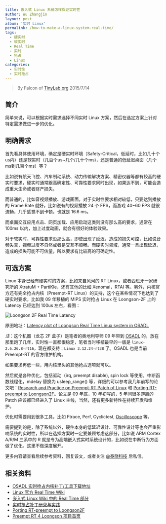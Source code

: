 ```yaml
---
title: 嵌入式 Linux 系统怎样保证实时性
author: Wu Zhangjin
layout: post
album: '实时 Linux'
permalink: /how-to-make-a-linux-system-real-time/
tags:
  - 硬实时
  - 软实时
  - Real Time
  - 实时
  - 抢占
  - Linux
categories:
  - 实时性
  - 实时抢占
---
```


> By Falcon of [TinyLab.org][2]
> 2015/7/14


## 简介

简单来说，可以根据实时需求选择不同实时 Linux 方案，然后在选定方案上针对特定需求做进一步的优化。

## 明确需求

首先看具体使用环境，确定是硬实时环境（Safety-Critical，低延时，比如几十个us内）还是软实时（几百个us~几个/几十个ms)，还是普通的低延迟桌面（几个ms到几百个ms）等？

比如说有航天飞控、汽车制动系统、动力传输解决方案、精密仪器等都有较高的硬实时要求，硬实时通常跟高确定性、可靠性要求同时出现，如果达不到，可能会造成重大生命或者财产损失。

而普通的，比如音视频播放、游戏画面，对于实时性要求相对较低，只要达到播放的 Frame Rate 就好，比如说有的视频播放 24 个 FPS，而游戏 40~60 FPS 就很流畅，几乎感觉不到卡顿，也就是 16.6 ms。

而桌面交互应用点击、网页加载、应用启动这类则没有那么高的要求，通常在 100ms 以内，加上过度动画，就会有很好的体验效果。

对于软实时，可靠性要求没那么高，即使出现了延迟，造成的损失可控，比如说音频失真，视频过度不自然或者是交互不顺畅。而硬实时领域，通常一旦出现延迟，造成的损失可能不可估量，所以要求有比较高的可确定性。

## 可选方案

Linux 本身已经有硬实时的方案，比如来自风河的 RT Linux，或者西班牙一家研究所的 XtratuM + PartiKle，还有其他的比如 Xenomai，RTAI 等。另外，内核官方还有完全抢占内核（Preempt-RT Linux）的支持，这个在某些情况下也达到了硬实时要求，比如我 09 年移植的 MIPS 实时抢占 Linux 在 Loongson-2F 上的 Latency 已经达到 100us 左右，看图：

![Loongson 2F Real Time Latency][4]

原图地址：[Latency plot of Loongson Real Time Linux system in OSADL][5]

*注*：这个机器（龙芯 2F 盒子）是笔者的奥地利导师 09 年带到 [OSADL][6] 的，放在那里跑了几年，实时性一直都很稳定，笔者当时移植最早的一版是 `linux-2.6.26.8-rt16`，现在都支持：`Linux 3.12.24-rt38` 了。OSADL 也是当前 Preempt-RT 的官方维护机构。

如果要求再低一些，用内核里头的其他抢占选项就可以。

然后就是各种优化，包括驱动（irq, preempt disable), spin lock 等使用，中断函数线程化，mdelay 替换为 usleep_range() 等，详细的可以参考我几年前写的论文吧：[Research and Practice on Preempt-RT Patch of Linux][7] 和 [Porting RT-preempt to Loongson2F][8]。论文是 09 年底，10 年初写的，5 年间很多游离的 Patch 应该都已经进入了 Linux 主线，当然，还有更多新特性在持续开发和维护。

优化时需要用到很多工具，比如 Ftrace, Perf, Cyclictest, [Oscilloscope][9] 等。

需要提到的是，除了系统以外，硬件本身的低延迟设计、可靠性设计等也会严重影响系统的实时性，所以在选择方案时一定要兼顾考虑这部分，比如说 ARM Cortex A/R/M 三系中的 R 就是专为高端嵌入式实时系统设计的，比如说在中断行为方面做了优化。这里不做深度展开。

更多内容请查看后续参考资料，回复该文，或者关注 [@泰晓科技][10] 后私信。

## 相关资料

  * [OSADL 实时抢占内核补丁/工具下载地址][11]
  * [Linux 官方 Real Time Wiki][12]
  * [嵌入式 Linux Wiki 中的 Real Time 部分][13]
  * [实时抢占补丁研究与实践][7]
  * [Porting RT-preempt to Loongson2F][8]
  * [Preempt RT 4 Loongson 项目首页][14]





 [2]: https://tinylab.org
 [4]: /wp-content/uploads/2015/07/loongson-2f-preempt-rt-latency.gif
 [5]: https://www.osadl.org/Latency-plot-of-system-in-rack-2-slot.qa-latencyplot-r2s4.0.html?latencies=&showno=&slider=159
 [6]: https://www.osadl.org
 [7]: http://www.docin.com/p-170582115.html
 [8]: http://lwn.net/images/conf/rtlws11/papers/proc/p14.pdf
 [9]: /tinydraw/
 [10]: http://weibo.com/tinylaborg
 [11]: https://www.osadl.org/Downloads.downloads.0.html
 [12]: https://rt.wiki.kernel.org/index.php/Main_Page
 [13]: http://www.elinux.org/Real_Time
 [14]: /preempt-rt-4-loongson

